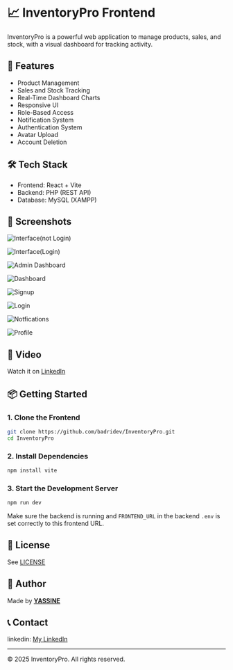 # 📈 InventoryPro Frontend 

InventoryPro is a powerful web application to manage products, sales, and stock, with a visual dashboard for tracking activity.

## 🚀 Features

- Product Management 
- Sales and Stock Tracking 
- Real-Time Dashboard Charts 
- Responsive UI 
- Role-Based Access 
- Notification System 
- Authentication System 
- Avatar Upload 
- Account Deletion 

## 🛠️ Tech Stack

- Frontend: React + Vite
- Backend: PHP (REST API)
- Database: MySQL (XAMPP)

## 📸 Screenshots

![Interface(not Login)](./public/screenshots/1.png)

![Interface(Login)](./public/screenshots/2.png)

![Admin Dashboard](./public/screenshots/7.png)

![Dashboard](./public/screenshots/4.png)

![Signup](./public/screenshots/8.png)

![Login](./public/screenshots/3.png)

![Notfications](./public/screenshots/6.png)

![Profile](./public/screenshots/5.png)

## 🎥 Video

Watch it on [LinkedIn](https://www.linkedin.com/posts/yassine-badri-0279a7342_programmer-html-css-activity-7352808883263782912-EK5y?utm_source=share&utm_medium=member_desktop&rcm=ACoAAFXupV8BfR6_0oHTxDzZl4jvel4cyzxbmOw)

## 📦 Getting Started

### 1. Clone the Frontend

```bash
git clone https://github.com/badridev/InventoryPro.git
cd InventoryPro
```

### 2. Install Dependencies

```bash
npm install vite
```

### 3. Start the Development Server

```bash
npm run dev
```

Make sure the backend is running and `FRONTEND_URL` in the backend `.env` is set correctly to this frontend URL.

## 📄 License

See [LICENSE](/LICENSE)

## 👤 Author

Made by [**YASSINE**](https://github.com/badriyassine)

## 📞 Contact

linkedin: [My LinkedIn](https://www.linkedin.com/in/yassine-badri-0279a7342/)

---

© 2025 InventoryPro. All rights reserved.
